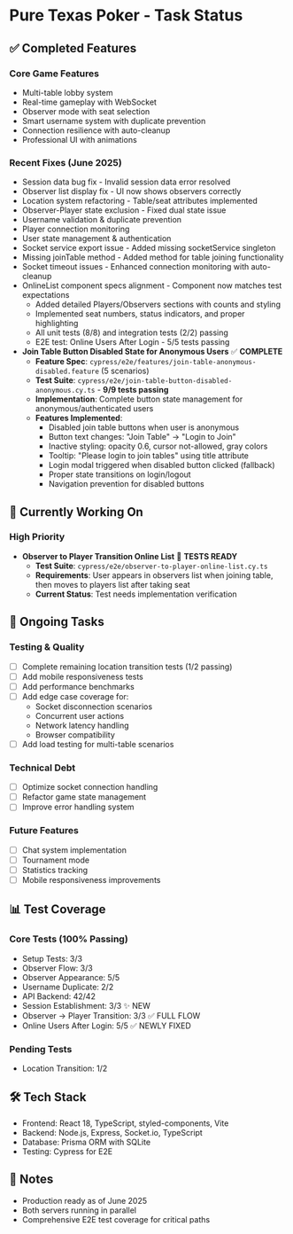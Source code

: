 # Pure Texas Poker - Task Status

## ✅ Completed Features

### Core Game Features
- Multi-table lobby system
- Real-time gameplay with WebSocket
- Observer mode with seat selection
- Smart username system with duplicate prevention
- Connection resilience with auto-cleanup
- Professional UI with animations

### Recent Fixes (June 2025)
- Session data bug fix - Invalid session data error resolved
- Observer list display fix - UI now shows observers correctly
- Location system refactoring - Table/seat attributes implemented
- Observer-Player state exclusion - Fixed dual state issue
- Username validation & duplicate prevention
- Player connection monitoring
- User state management & authentication
- Socket service export issue - Added missing socketService singleton
- Missing joinTable method - Added method for table joining functionality
- Socket timeout issues - Enhanced connection monitoring with auto-cleanup
- OnlineList component specs alignment - Component now matches test expectations
  * Added detailed Players/Observers sections with counts and styling
  * Implemented seat numbers, status indicators, and proper highlighting  
  * All unit tests (8/8) and integration tests (2/2) passing
  * E2E test: Online Users After Login - 5/5 tests passing
- **Join Table Button Disabled State for Anonymous Users** ✅ **COMPLETE**
  * **Feature Spec**: `cypress/e2e/features/join-table-anonymous-disabled.feature` (5 scenarios)
  * **Test Suite**: `cypress/e2e/join-table-button-disabled-anonymous.cy.ts` - **9/9 tests passing**
  * **Implementation**: Complete button state management for anonymous/authenticated users
  * **Features Implemented**:
    - Disabled join table buttons when user is anonymous
    - Button text changes: "Join Table" → "Login to Join"
    - Inactive styling: opacity 0.6, cursor not-allowed, gray colors
    - Tooltip: "Please login to join tables" using title attribute
    - Login modal triggered when disabled button clicked (fallback)
    - Proper state transitions on login/logout
    - Navigation prevention for disabled buttons

## 🔄 Currently Working On

### High Priority
- **Observer to Player Transition Online List** 📝 **TESTS READY**
  * **Test Suite**: `cypress/e2e/observer-to-player-online-list.cy.ts`
  * **Requirements**: User appears in observers list when joining table, then moves to players list after taking seat
  * **Current Status**: Test needs implementation verification

## 🚧 Ongoing Tasks

### Testing & Quality
- [ ] Complete remaining location transition tests (1/2 passing)
- [ ] Add mobile responsiveness tests
- [ ] Add performance benchmarks
- [ ] Add edge case coverage for:
  - Socket disconnection scenarios
  - Concurrent user actions
  - Network latency handling
  - Browser compatibility
- [ ] Add load testing for multi-table scenarios

### Technical Debt
- [ ] Optimize socket connection handling
- [ ] Refactor game state management
- [ ] Improve error handling system

### Future Features
- [ ] Chat system implementation
- [ ] Tournament mode
- [ ] Statistics tracking
- [ ] Mobile responsiveness improvements

## 📊 Test Coverage

### Core Tests (100% Passing)
- Setup Tests: 3/3
- Observer Flow: 3/3
- Observer Appearance: 5/5
- Username Duplicate: 2/2
- API Backend: 42/42
- Session Establishment: 3/3 ✨ NEW
- Observer → Player Transition: 3/3 ✅ FULL FLOW
- Online Users After Login: 5/5 ✅ NEWLY FIXED

### Pending Tests
- Location Transition: 1/2

## 🛠️ Tech Stack
- Frontend: React 18, TypeScript, styled-components, Vite
- Backend: Node.js, Express, Socket.io, TypeScript
- Database: Prisma ORM with SQLite
- Testing: Cypress for E2E

## 📝 Notes
- Production ready as of June 2025
- Both servers running in parallel
- Comprehensive E2E test coverage for critical paths

